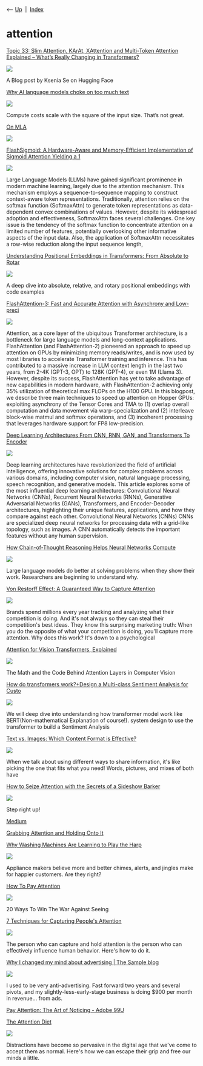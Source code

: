 <div class="nav">

⟵ [Up](index.html)  \|  [Index](index.html)

</div>

# attention

<div class="cards">

<div class="card">

<div class="card-title">

[Topic 33: Slim Attention, KArAt, XAttention and Multi-Token Attention
Explained – What’s Really Changing in
Transformers?](https://huggingface.co/blog/Kseniase/attentions?fbclid=IwY2xjawJgrQhleHRuA2FlbQIxMQABHjZ2_OJkyTAVEb-K0wkUoq4VLTCrgIWQ4125yvu1GyuwHh6iHTCmJVAMstBF_aem_advNV4bDfVovH5jPMetwpQ)

</div>

<div class="card-image">

[![](https://cdn-thumbnails.huggingface.co/social-thumbnails/blog/Kseniase/attentions.png)](https://huggingface.co/blog/Kseniase/attentions?fbclid=IwY2xjawJgrQhleHRuA2FlbQIxMQABHjZ2_OJkyTAVEb-K0wkUoq4VLTCrgIWQ4125yvu1GyuwHh6iHTCmJVAMstBF_aem_advNV4bDfVovH5jPMetwpQ)

</div>

A Blog post by Ksenia Se on Hugging Face

</div>

<div class="card">

<div class="card-title">

[Why AI language models choke on too much
text](https://arstechnica.com/ai/2024/12/why-ai-language-models-choke-on-too-much-text/)

</div>

<div class="card-image">

[![](https://cdn.arstechnica.net/wp-content/uploads/2024/12/LLM-soup-1152x648.jpg)](https://arstechnica.com/ai/2024/12/why-ai-language-models-choke-on-too-much-text/)

</div>

Compute costs scale with the square of the input size. That’s not great.

</div>

<div class="card">

<div class="card-title">

[On MLA](https://planetbanatt.net/articles/mla.html)

</div>

<div class="card-image">

[![](https://planetbanatt.net/images/mla/manifold_perturbation.png)](https://planetbanatt.net/articles/mla.html)

</div>

</div>

<div class="card">

<div class="card-title">

[FlashSigmoid: A Hardware-Aware and Memory-Efficient Implementation of
Sigmoid Attention Yielding a
1](https://www.marktechpost.com/2024/09/13/flashsigmoid-a-hardware-aware-and-memory-efficient-implementation-of-sigmoid-attention-yielding-a-17-inference-kernel-speed-up-over-flashattention-2-on-h100-gpus)

</div>

<div class="card-image">

[![](https://www.marktechpost.com/wp-content/uploads/2024/09/Screenshot-2024-09-13-at-5.26.21-PM.png)](https://www.marktechpost.com/2024/09/13/flashsigmoid-a-hardware-aware-and-memory-efficient-implementation-of-sigmoid-attention-yielding-a-17-inference-kernel-speed-up-over-flashattention-2-on-h100-gpus)

</div>

Large Language Models (LLMs) have gained significant prominence in
modern machine learning, largely due to the attention mechanism. This
mechanism employs a sequence-to-sequence mapping to construct
context-aware token representations. Traditionally, attention relies on
the softmax function (SoftmaxAttn) to generate token representations as
data-dependent convex combinations of values. However, despite its
widespread adoption and effectiveness, SoftmaxAttn faces several
challenges. One key issue is the tendency of the softmax function to
concentrate attention on a limited number of features, potentially
overlooking other informative aspects of the input data. Also, the
application of SoftmaxAttn necessitates a row-wise reduction along the
input sequence length,

</div>

<div class="card">

<div class="card-title">

[Understanding Positional Embeddings in Transformers: From Absolute to
Rotar](https://towardsdatascience.com/understanding-positional-embeddings-in-transformers-from-absolute-to-rotary-31c082e16b26)

</div>

<div class="card-image">

[![](https://miro.medium.com/v2/resize:fit:1200/1*EWz8ImltNHpDjMB8bOq_tQ.png)](https://towardsdatascience.com/understanding-positional-embeddings-in-transformers-from-absolute-to-rotary-31c082e16b26)

</div>

A deep dive into absolute, relative, and rotary positional embeddings
with code examples

</div>

<div class="card">

<div class="card-title">

[FlashAttention-3: Fast and Accurate Attention with Asynchrony and
Low-preci](https://pytorch.org/blog/flashattention-3)

</div>

<div class="card-image">

[![](https://pytorch.org/assets/images/social-share.jpg)](https://pytorch.org/blog/flashattention-3)

</div>

Attention, as a core layer of the ubiquitous Transformer architecture,
is a bottleneck for large language models and long-context applications.
FlashAttention (and FlashAttention-2) pioneered an approach to speed up
attention on GPUs by minimizing memory reads/writes, and is now used by
most libraries to accelerate Transformer training and inference. This
has contributed to a massive increase in LLM context length in the last
two years, from 2-4K (GPT-3, OPT) to 128K (GPT-4), or even 1M (Llama 3).
However, despite its success, FlashAttention has yet to take advantage
of new capabilities in modern hardware, with FlashAttention-2 achieving
only 35% utilization of theoretical max FLOPs on the H100 GPU. In this
blogpost, we describe three main techniques to speed up attention on
Hopper GPUs: exploiting asynchrony of the Tensor Cores and TMA to (1)
overlap overall computation and data movement via warp-specialization
and (2) interleave block-wise matmul and softmax operations, and (3)
incoherent processing that leverages hardware support for FP8
low-precision.

</div>

<div class="card">

<div class="card-title">

[Deep Learning Architectures From CNN, RNN, GAN, and Transformers To
Encoder](https://www.marktechpost.com/2024/04/12/deep-learning-architectures-from-cnn-rnn-gan-and-transformers-to-encoder-decoder-architectures)

</div>

<div class="card-image">

[![](https://www.marktechpost.com/wp-content/uploads/2024/04/Hn6UWRfcQGS1sXgZTUWw6A.png)](https://www.marktechpost.com/2024/04/12/deep-learning-architectures-from-cnn-rnn-gan-and-transformers-to-encoder-decoder-architectures)

</div>

Deep learning architectures have revolutionized the field of artificial
intelligence, offering innovative solutions for complex problems across
various domains, including computer vision, natural language processing,
speech recognition, and generative models. This article explores some of
the most influential deep learning architectures: Convolutional Neural
Networks (CNNs), Recurrent Neural Networks (RNNs), Generative
Adversarial Networks (GANs), Transformers, and Encoder-Decoder
architectures, highlighting their unique features, applications, and how
they compare against each other. Convolutional Neural Networks (CNNs)
CNNs are specialized deep neural networks for processing data with a
grid-like topology, such as images. A CNN automatically detects the
important features without any human supervision.

</div>

<div class="card">

<div class="card-title">

[How Chain-of-Thought Reasoning Helps Neural Networks
Compute](https://www.quantamagazine.org/how-chain-of-thought-reasoning-helps-neural-networks-compute-20240321)

</div>

<div class="card-image">

[![](https://d2r55xnwy6nx47.cloudfront.net/uploads/2024/03/ChainOfThought-byNickSlater-Social.webp)](https://www.quantamagazine.org/how-chain-of-thought-reasoning-helps-neural-networks-compute-20240321)

</div>

Large language models do better at solving problems when they show their
work. Researchers are beginning to understand why.

</div>

<div class="card">

<div class="card-title">

[Von Restorff Effect: A Guaranteed Way to Capture
Attention](https://www.choicehacking.com/2024/03/03/von-restorff-effect-a-guaranteed-way-to-capture-attention)

</div>

<div class="card-image">

[![](https://www.choicehacking.com/wp-content/uploads/2024/05/Copy-of-Choice-Hacking-Podcast-Social-Image-Client-Logos-21.png)](https://www.choicehacking.com/2024/03/03/von-restorff-effect-a-guaranteed-way-to-capture-attention)

</div>

Brands spend millions every year tracking and analyzing what their
competition is doing. And it's not always so they can steal their
competition's best ideas. They know this surprising marketing truth:
When you do the opposite of what your competition is doing, you'll
capture more attention. Why does this work? It's down to a psychological

</div>

<div class="card">

<div class="card-title">

[Attention for Vision Transformers,
Explained](https://towardsdatascience.com/attention-for-vision-transformers-explained-70f83984c673?source=rss----7f60cf5620c9---4)

</div>

<div class="card-image">

[![](https://miro.medium.com/v2/da:true/resize:fit:1200/0*XLYx5OALyd914wu7)](https://towardsdatascience.com/attention-for-vision-transformers-explained-70f83984c673?source=rss----7f60cf5620c9---4)

</div>

The Math and the Code Behind Attention Layers in Computer Vision

</div>

<div class="card">

<div class="card-title">

[How do transformers work?+Design a Multi-class Sentiment Analysis for
Custo](https://open.substack.com/pub/nintyzeros/p/how-do-transformer-workdesign-a-multi)

</div>

<div class="card-image">

[![](https://substackcdn.com/image/fetch/w_1200,h_600,c_fill,f_jpg,q_auto:good,fl_progressive:steep,g_auto/https%3A%2F%2Fsubstack-post-media.s3.amazonaws.com%2Fpublic%2Fimages%2F1b143728-e85e-4a5e-af07-98662aa67d5a_727x1024.png)](https://open.substack.com/pub/nintyzeros/p/how-do-transformer-workdesign-a-multi)

</div>

We will deep dive into understanding how transformer model work like
BERT(Non-mathematical Explanation of course!). system design to use the
transformer to build a Sentiment Analysis

</div>

<div class="card">

<div class="card-title">

[Text vs. Images: Which Content Format is
Effective?](https://www.noupe.com/essentials/text-vs-images-which-content-format-is-effective.html)

</div>

<div class="card-image">

[![](https://www.noupe.com/wp-content/uploads/2024/02/yououijr0dw.jpg)](https://www.noupe.com/essentials/text-vs-images-which-content-format-is-effective.html)

</div>

When we talk about using different ways to share information, it's like
picking the one that fits what you need! Words, pictures, and mixes of
both have

</div>

<div class="card">

<div class="card-title">

[How to Seize Attention with the Secrets of a Sideshow
Barker](https://betterhumans.coach.me/how-to-seize-attention-with-the-secrets-of-a-sideshow-barker-6788fde4fd75)

</div>

<div class="card-image">

[![](https://miro.medium.com/v2/resize:fit:700/1*Y8itfAj5ZALVwzWq8kJlUQ.jpeg)](https://betterhumans.coach.me/how-to-seize-attention-with-the-secrets-of-a-sideshow-barker-6788fde4fd75)

</div>

Step right up!

</div>

<div class="card">

<div class="card-title">

[Medium](https://medium.com/re-form/how-to-pay-attention-4751adb53cb6%23.b773a2oo9)

</div>

</div>

<div class="card">

<div class="card-title">

[Grabbing Attention and Holding Onto
It](http://www.instigatorblog.com/grabbing-attention-and-holding-onto-it/2015/03/09)

</div>

</div>

<div class="card">

<div class="card-title">

[Why Washing Machines Are Learning to Play the
Harp](https://www.theatlantic.com/magazine/archive/2019/09/why-are-washing-machines-learning-to-play-the-harp/594706)

</div>

<div class="card-image">

[![](https://cdn.theatlantic.com/thumbor/8GRQi1Lln5V65qkbz9BswSUMt2Q=/0x43:2000x1085/1200x625/media/img/2019/07/DIS_Biz_Bliss_Sound/original.jpg)](https://www.theatlantic.com/magazine/archive/2019/09/why-are-washing-machines-learning-to-play-the-harp/594706)

</div>

Appliance makers believe more and better chimes, alerts, and jingles
make for happier customers. Are they right?

</div>

<div class="card">

<div class="card-title">

[How To Pay
Attention](https://medium.com/re-form/how-to-pay-attention-4751adb53cb6#.b773a2oo9)

</div>

<div class="card-image">

[![](https://miro.medium.com/v2/resize:fit:1200/1*5cWSOUarBjoLkXOK9jZwGA.png)](https://medium.com/re-form/how-to-pay-attention-4751adb53cb6#.b773a2oo9)

</div>

20 Ways To Win The War Against Seeing

</div>

<div class="card">

<div class="card-title">

[7 Techniques for Capturing People's
Attention](https://www.artofmanliness.com/articles/7-techniques-for-capturing-peoples-attention)

</div>

<div class="card-image">

[![](https://content.artofmanliness.com/uploads/2019/06/attention2.jpg)](https://www.artofmanliness.com/articles/7-techniques-for-capturing-peoples-attention)

</div>

The person who can capture and hold attention is the person who can
effectively influence human behavior. Here's how to do it.

</div>

<div class="card">

<div class="card-title">

[Why I changed my mind about advertising \| The Sample
blog](https://thesample.ai/blog/advertising)

</div>

<div class="card-image">

[![](https://obryant.dev/cards/33542b6fd643d2fc191b573cc2b7ce2c58dba074.png)](https://thesample.ai/blog/advertising)

</div>

I used to be very anti-advertising. Fast forward two years and several
pivots, and my slightly-less-early-stage business is doing \$900 per
month in revenue... from ads.

</div>

<div class="card">

<div class="card-title">

[Pay Attention: The Art of Noticing - Adobe
99U](https://99u.adobe.com/articles/67148/pay-attention-the-art-of-noticing-rob-walker)

</div>

</div>

<div class="card">

<div class="card-title">

[The Attention Diet](https://markmanson.net/attention-diet)

</div>

<div class="card-image">

[![](https://markmanson.net/wp-content/uploads/2019/06/attention-diet-cover-image.jpg)](https://markmanson.net/attention-diet)

</div>

Distractions have become so pervasive in the digital age that we've come
to accept them as normal. Here's how we can escape their grip and free
our minds a little.

</div>

</div>
